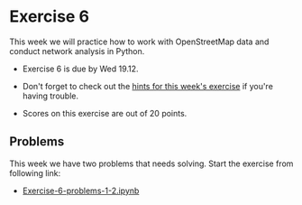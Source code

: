 # Exercise 6

This week we will practice how to work with OpenStreetMap data and conduct network analysis in Python.

- Exercise 6 is due by Wed 19.12.

- Don't forget to check out the [hints for this week's exercise](https://automating-gis-processes.github.io/2018/lessons/L6/Exercise-6.html) if you're having trouble.

- Scores on this exercise are out of 20 points.

## Problems

This week we have two problems that needs solving. Start the exercise from following link:

 - [Exercise-6-problems-1-2.ipynb](Exercise-6-problems-1-2.ipynb)